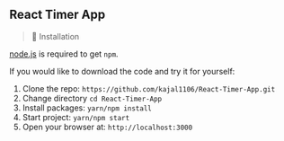 ## React Timer App

>🚀 Installation

[node.js](http://nodejs.org/download/) is required to get `npm`.

If you would like to download the code and try it for yourself:

1. Clone the repo: `https://github.com/kajal1106/React-Timer-App.git`
2. Change directory `cd React-Timer-App`
3. Install packages: `yarn/npm install`
4. Start project: `yarn/npm start`
5. Open your browser at: `http://localhost:3000`
